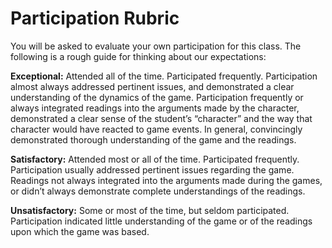 # Participation Rubric

You will be asked to evaluate your own participation for this class. The following is a rough guide for thinking about our expectations:

**Exceptional:**  Attended all of the time.  Participated frequently.  Participation almost always addressed pertinent issues, and demonstrated a clear understanding of the dynamics of the game.  Participation frequently or always integrated readings into the arguments made by the character, demonstrated a clear sense of the student’s “character” and the way that character would have reacted to game events.  In general, convincingly demonstrated thorough understanding of the game and the readings. &#x20;

**Satisfactory:** Attended most or all of the time.  Participated frequently.  Participation usually addressed pertinent issues regarding the game.  Readings not always integrated into the arguments made during the games, or didn’t always demonstrate complete understandings of the readings. &#x20;

**Unsatisfactory:** Some or most of the time, but seldom participated.  Participation indicated little understanding of the game or of the readings upon which the game was based.

